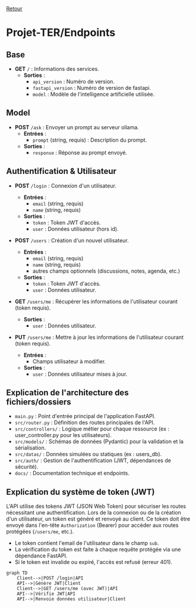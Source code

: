 [Retour](../readme.md)
# Projet-TER/Endpoints

## Base
- **GET** `/` : Informations des services.
  - **Sorties** : 
    - `api_version` : Numéro de version.
    - `fastapi_version` : Numéro de version de fastapi.
    - `model` : Modèle de l'intelligence artificielle utilisée.

## Model
- **POST** `/ask` : Envoyer un prompt au serveur ollama.
  - **Entrées** : 
    - `prompt` (string, requis) : Description du prompt.
  - **Sorties** : 
    - `response` : Réponse au prompt envoyé.

## Authentification & Utilisateur

- **POST** `/login` : Connexion d'un utilisateur.
  - **Entrées** : 
    - `email` (string, requis)
    - `name` (string, requis)
  - **Sorties** :
    - `token` : Token JWT d'accès.
    - `user` : Données utilisateur (hors id).

- **POST** `/users` : Création d'un nouvel utilisateur.
  - **Entrées** :
    - `email` (string, requis)
    - `name` (string, requis)
    - autres champs optionnels (discussions, notes, agenda, etc.)
  - **Sorties** :
    - `token` : Token JWT d'accès.
    - `user` : Données utilisateur.

- **GET** `/users/me` : Récupérer les informations de l'utilisateur courant (token requis).
  - **Sorties** :
    - `user` : Données utilisateur.

- **PUT** `/users/me` : Mettre à jour les informations de l'utilisateur courant (token requis).
  - **Entrées** :
    - Champs utilisateur à modifier.
  - **Sorties** :
    - `user` : Données utilisateur mises à jour.

## Explication de l'architecture des fichiers/dossiers

- `main.py` : Point d'entrée principal de l'application FastAPI.
- `src/router.py` : Définition des routes principales de l'API.
- `src/controllers/` : Logique métier pour chaque ressource (ex : user_controller.py pour les utilisateurs).
- `src/models/` : Schémas de données (Pydantic) pour la validation et la sérialisation.
- `src/datas/` : Données simulées ou statiques (ex : users_db).
- `src/auth/` : Gestion de l'authentification (JWT, dépendances de sécurité).
- `docs/` : Documentation technique et endpoints.

## Explication du système de token (JWT)

L'API utilise des tokens JWT (JSON Web Token) pour sécuriser les routes nécessitant une authentification. Lors de la connexion ou de la création d'un utilisateur, un token est généré et renvoyé au client. Ce token doit être envoyé dans l'en-tête `Authorization` (Bearer) pour accéder aux routes protégées (`/users/me`, etc.).

- Le token contient l'email de l'utilisateur dans le champ `sub`.
- La vérification du token est faite à chaque requête protégée via une dépendance FastAPI.
- Si le token est invalide ou expiré, l'accès est refusé (erreur 401).

```mermaid
graph TD
    Client-->|POST /login|API
    API-->|Génère JWT|Client
    Client-->|GET /users/me (avec JWT)|API
    API-->|Vérifie JWT|API
    API-->|Renvoie données utilisateur|Client
```